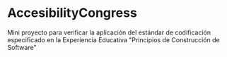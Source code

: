 # AccesibilityCongress
Mini proyecto para verificar la aplicación del estándar de codificación especificado en la Experiencia Educativa "Principios de Construcción de Software"
